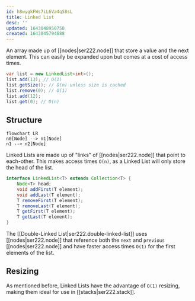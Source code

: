 ```yaml
---
id: h8wygkFWs7iL6Va4qS8sL
title: Linked List
desc: ''
updated: 1643048950750
created: 1643045794688
---
```


An array made up of [[nodes|ser222.node]] that store a value and the next element. This can easily be expanded upon but comes at a cost of access times.
```Java
var list = new LinkedList<int>();
list.add(13); // O(1)
list.getSize(); // O(n) unless size is cached
list.remove(0); // O(1)
list.add(12);
list.get(0); // O(n)
```
## Structure
```mermaid
flowchart LR
n0[Node] --> n1[Node]
n1 --> n2[Node]
```
Linked Lists are made up of "links" of [[nodes|ser222.node]] that point to each-other. This makes access times `O(n)`, as a Linked List will only store the head of the list.
```Java
interface LinkedList<T> extends Collection<T> {
    Node<T> head;
    void addFirst(T element);
    void addLast(T element);
    T removeFirst(T element);
    T removeLast(T element);
    T getFirst(T element);
    T getLast(T element);
}
```
The [[Double-Linked List|ser222.double-linked-list]] uses [[nodes|ser222.node]] that reference both the `next` and `previous` [[nodes|ser222.node]] and have faster access times `O(1)` for the first elements of the list.

## Resizing
As mentioned before, Linked Lists have the advantage of `O(1)` resizing, making them ideal for use in [[stacks|ser222.stack]].
